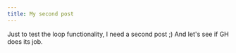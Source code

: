 ```yaml
---
title: My second post
---
```

Just to test the loop functionality, I need a second post ;)
And let's see if GH does its job.